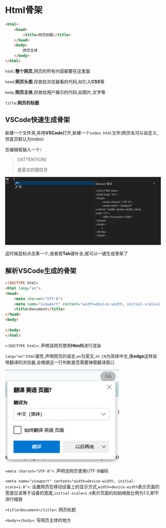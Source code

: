 # Html骨架

```html
<html>
	<head>
        <title>网页标题</title>
	</head>
	<body>
        网页主体
	</body>
</html>
```

`html`:**整个网页**,网页的所有内容都要在这里面

`head`:**网页头部**,存放给浏览器看的代码,如引入**CSS**等

`body`:**网页主体**,存放给用户展示的代码,如图片,文字等

`title`:**网页的标题**

## VSCode快速生成骨架

新建一个文件夹,并用**VSCode**打开,新建一个`index.html`文件(网页名可以自定义,但首页默认为index)

在编辑框输入一个`!`

> [!ATTENTION]
>
> 是英文的感叹号

![4-1](assets/4-1.png)

这时候鼠标点击第一个,或者按**Tab**键补全,就可以一键生成骨架了

## 解析VSCode生成的骨架

```html
<!DOCTYPE html>
<html lang="en">
<head>
	<meta charset="UTF-8">
	<meta name="viewport" content="width=device-width, initial-scale=1.0">
	<title>Document</title>
</head>
<body>
	
</body>
</html>
```

`<!DOCTYPE html>`: 声明该网页使用**Html5**进行渲染

`lang="en"`:`html`属性,声明网页的语言,`en`为英文,`zh_CN`为简体中文,像**edge**这样自带翻译的浏览器,会根据这一行判断是否需要弹窗翻译窗口

![4-2](assets/4-2.png)

`<meta charset="UTF-8">`: 声明该网页使用UTF-8编码

`<meta name="viewport" content="width=device-width, initial-scale=1.0">`: 设置网页在移动设备上的显示方式,`width=device-width`表示页面的宽度应该等于设备的宽度,`initial-scale=1.0`表示页面的初始缩放比例为1.0,即不进行缩放

`<title>Document</title>`: 网页标题

`<body></body>`: 写网页主体的地方